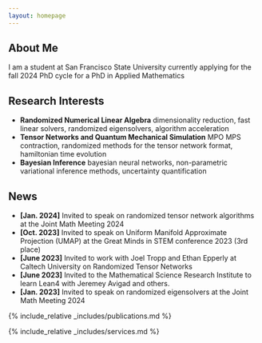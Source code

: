 ```yaml
---
layout: homepage
---
```


## About Me

I am a student at San Francisco State University currently applying for the fall 2024 PhD cycle for a PhD in Applied Mathematics

## Research Interests

- **Randomized Numerical Linear Algebra** dimensionality reduction, fast linear solvers, randomized eigensolvers, algorithm acceleration
- **Tensor Networks and Quantum Mechanical Simulation** MPO MPS contraction, randomized methods for the tensor network format, hamiltonian time evolution 
- **Bayesian Inference** bayesian neural networks, non-parametric variational inference methods, uncertainty quantification


## News

- **[Jan. 2024]** Invited to speak on randomized tensor network algorithms at the Joint Math Meeting 2024
- **[Oct. 2023]** Invited to speak on Uniform Manifold Approximate Projection (UMAP) at the Great Minds in STEM conference 2023 (3rd place)
- **[June 2023]** Invited to work with Joel Tropp and Ethan Epperly at Caltech University on Randomized Tensor Networks
- **[June 2023]** Invited to the Mathematical Science Research Institute to learn Lean4 with Jeremey Avigad and others. 
- **[Jan. 2023]** Invited to speak on randomized eigensolvers at the Joint Math Meeting 2024

{% include_relative _includes/publications.md %}

{% include_relative _includes/services.md %}
